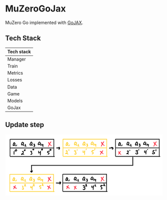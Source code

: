 # MuZeroGoJax
MuZero Go implemented with [GoJAX](https://github.com/aigagror/GoJAX).

## Tech Stack

| Tech stack |
| - |
| Manager |
| Train |
| Metrics |
| Losses |
| Data |
| Game |
| Models |
| GoJax |

## Update step
![update step diagram](images/update_embed.png)
